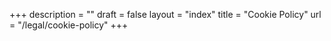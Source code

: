 +++
description = ""
draft = false
layout = "index"
title = "Cookie Policy"
url = "/legal/cookie-policy"
+++
